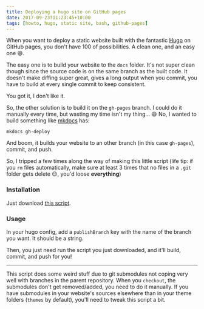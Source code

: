 ```yaml
---
title: Deploying a hugo site on GitHub pages
date: 2017-09-23T11:23:45+10:00
tags: [howto, hugo, static site, bash, github-pages]
---
```


When you want to deploy a static website built with the fantastic [Hugo][] on
GitHub pages, you don't have 100 of possibilities. A clean one, and an easy one
:smile:.<!--more-->

The easy one is to build your website to the `docs` folder. It's not super clean
though since the source code is on the same branch as the built code. It doesn't
make diffing super great, gives a long output when you commit, you have to build
at every single commit to keep consistent.

You got it, I don't like it.

So, the other solution is to build it on the `gh-pages` branch. I could do it
manually every time, but wasting my time isn't my thing... :smile: No, I wanted
to build something like [mkdocs][] has:

    mkdocs gh-deploy

And boom, it builds your website to an other branch (in this case `gh-pages`),
commit, and push.

So, I tripped a few times along the way of making this little script (life tip:
if you `rm` files automatically, make sure at least 3 times that no files in a
`.git` folder gets delete :wink:, you'd loose **everything**)

### Installation

Just download [this
script](https://GitHub.com/math2001/math2001.GitHub.io/blob/dev/deploy.sh).

### Usage

In your hugo config, add a `publishBranch` key with the name of the branch you
want. It should be a string.

Then, you just need run the script you just downloaded, and it'll build, commit,
and push for you!

---

This script does some weird stuff due to git submodules not coping very well with
branches in the parent repository. When you `checkout`, the submodules don't get
removed/added, you need to do it manually. If you have submodules in your
website's sources elsewhere than in your theme folders (`themes` by default),
you'll need to tweak this script a bit.

[Hugo]: https://gohugo.io
[mkdocs]: https://www.mkdocs.org

